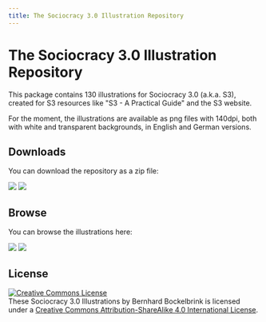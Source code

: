 ```yaml
---
title: The Sociocracy 3.0 Illustration Repository
---
```


# The Sociocracy 3.0 Illustration Repository

This package contains 130 illustrations for Sociocracy 3.0 (a.k.a. S3), created for S3 resources like "S3 - A Practical Guide" and the S3 website.

For the moment, the illustrations are available as png files with 140dpi, both with white and transparent backgrounds, in English and German versions.

## Downloads

You can download the repository as a zip file:

[![](/img/en-48px.png)](/s3-illustrations-en.zip) [![](/img/de-48px.png)](/s3-illustrations-de.zip) 

## Browse

You can browse the illustrations here:

[![](/img/de-48px.png)](/gallery/index_en.html) [![](/img/de-48px.png)](/gallery/index_de.html)


## License 

<a rel="license" href="http://creativecommons.org/licenses/by-sa/4.0/"><img alt="Creative Commons License" style="border-width:0" src="https://i.creativecommons.org/l/by-sa/4.0/88x31.png" /></a><br />These Sociocracy 3.0 Illustrations by Bernhard Bockelbrink is licensed under a <a rel="license" href="http://creativecommons.org/licenses/by-sa/4.0/">Creative Commons Attribution-ShareAlike 4.0 International License</a>.
